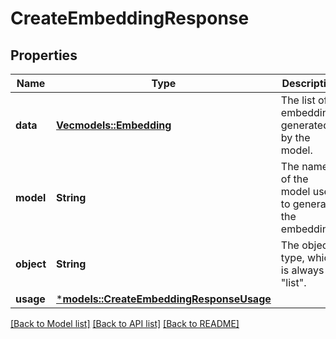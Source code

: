 # CreateEmbeddingResponse

## Properties
Name | Type | Description | Notes
------------ | ------------- | ------------- | -------------
**data** | [**Vec<models::Embedding>**](Embedding.md) | The list of embeddings generated by the model. | 
**model** | **String** | The name of the model used to generate the embedding. | 
**object** | **String** | The object type, which is always \"list\". | 
**usage** | [***models::CreateEmbeddingResponseUsage**](CreateEmbeddingResponse_usage.md) |  | 

[[Back to Model list]](../README.md#documentation-for-models) [[Back to API list]](../README.md#documentation-for-api-endpoints) [[Back to README]](../README.md)


